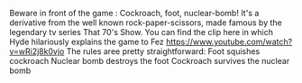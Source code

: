 Beware in front of the game : Cockroach, foot, nuclear-bomb!
It's a derivative from the well known rock-paper-scissors, made famous by the legendary tv series That 70's Show. You can find the clip here in which Hyde hilariously explains the game to Fez https://www.youtube.com/watch?v=wRi2j8k0vjo
The rules aree pretty straightforward:
Foot squishes cockroach
Nuclear bomb destroys the foot
Cockroach survives the nuclear bomb


